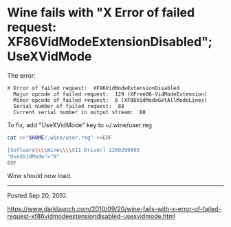 # Wine fails with "X Error of failed request: XF86VidModeExtensionDisabled"; UseXVidMode

The error:
```
X Error of failed request:  XF86VidModeExtensionDisabled
  Major opcode of failed request:  129 (XFree86-VidModeExtension)
  Minor opcode of failed request:  6 (XF86VidModeGetAllModeLines)
  Serial number of failed request:  88
  Current serial number in output stream:  88
```

To fix, add "UseXVidMode" key to ~/.wine/user.reg
```sh
cat >>"$HOME/.wine/user.reg" <<EOF

[Software\\\\Wine\\\\X11 Driver] 1269299093
"UseXVidMode"="N"
EOF
```

Wine should now load.

---

Posted Sep 20, 2010.

https://www.darklaunch.com/2010/09/20/wine-fails-with-x-error-of-failed-request-xf86vidmodeextensiondisabled-usexvidmode.html